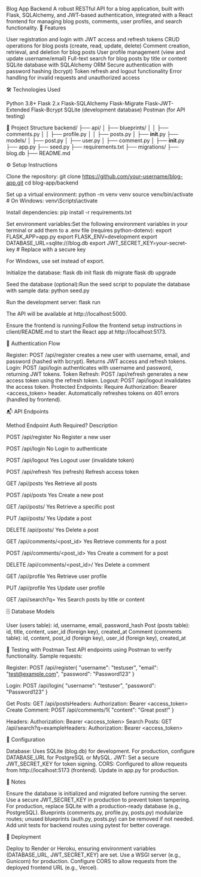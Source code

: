 Blog App Backend
A robust RESTful API for a blog application, built with Flask, SQLAlchemy, and JWT-based authentication, integrated with a React frontend for managing blog posts, comments, user profiles, and search functionality.
🚀 Features

User registration and login with JWT access and refresh tokens
CRUD operations for blog posts (create, read, update, delete)
Comment creation, retrieval, and deletion for blog posts
User profile management (view and update username/email)
Full-text search for blog posts by title or content
SQLite database with SQLAlchemy ORM
Secure authentication with password hashing (bcrypt)
Token refresh and logout functionality
Error handling for invalid requests and unauthorized access

🛠 Technologies Used

Python 3.8+
Flask 2.x
Flask-SQLAlchemy
Flask-Migrate
Flask-JWT-Extended
Flask-Bcrypt
SQLite (development database)
Postman (for API testing)

📁 Project Structure
backend/
├── api/
│   ├── blueprints/
│   │   ├── comments.py
│   │   ├── profile.py
│   │   ├── posts.py
│   ├── __init__.py
├── models/
│   ├── post.py
│   ├── user.py
│   ├── comment.py
│   ├── __init__.py
├── app.py
├── seed.py
├── requirements.txt
├── migrations/
├── blog.db
├── README.md

⚙️ Setup Instructions

Clone the repository:
git clone https://github.com/your-username/blog-app.git
cd blog-app/backend


Set up a virtual environment:
python -m venv venv
source venv/bin/activate  # On Windows: venv\Scripts\activate


Install dependencies:
pip install -r requirements.txt


Set environment variables:Set the following environment variables in your terminal or add them to a .env file (requires python-dotenv):
export FLASK_APP=app.py
export FLASK_ENV=development
export DATABASE_URL=sqlite:///blog.db
export JWT_SECRET_KEY=your-secret-key  # Replace with a secure key

For Windows, use set instead of export.

Initialize the database:
flask db init
flask db migrate
flask db upgrade


Seed the database (optional):Run the seed script to populate the database with sample data:
python seed.py


Run the development server:
flask run

The API will be available at http://localhost:5000.

Ensure the frontend is running:Follow the frontend setup instructions in client/README.md to start the React app at http://localhost:5173.


🔐 Authentication Flow

Register: POST /api/register creates a new user with username, email, and password (hashed with bcrypt). Returns JWT access and refresh tokens.
Login: POST /api/login authenticates with username and password, returning JWT tokens.
Token Refresh: POST /api/refresh generates a new access token using the refresh token.
Logout: POST /api/logout invalidates the access token.
Protected Endpoints: Require Authorization: Bearer <access_token> header. Automatically refreshes tokens on 401 errors (handled by frontend).

📬 API Endpoints



Method
Endpoint
Auth Required?
Description



POST
/api/register
No
Register a new user


POST
/api/login
No
Login to authenticate


POST
/api/logout
Yes
Logout user (invalidate token)


POST
/api/refresh
Yes (refresh)
Refresh access token


GET
/api/posts
Yes
Retrieve all posts


POST
/api/posts
Yes
Create a new post


GET
/api/posts/<id>
Yes
Retrieve a specific post


PUT
/api/posts/<id>
Yes
Update a post


DELETE
/api/posts/<id>
Yes
Delete a post


GET
/api/comments/<post_id>
Yes
Retrieve comments for a post


POST
/api/comments/<post_id>
Yes
Create a comment for a post


DELETE
/api/comments/<post_id>/<id>
Yes
Delete a comment


GET
/api/profile
Yes
Retrieve user profile


PUT
/api/profile
Yes
Update user profile


GET
/api/search?q=<query>
Yes
Search posts by title or content


🗄 Database Models

User (users table): id, username, email, password_hash
Post (posts table): id, title, content, user_id (foreign key), created_at
Comment (comments table): id, content, post_id (foreign key), user_id (foreign key), created_at

🧪 Testing with Postman
Test API endpoints using Postman to verify functionality. Sample requests:

Register: POST /api/register{ "username": "testuser", "email": "test@example.com", "password": "Password123" }


Login: POST /api/login{ "username": "testuser", "password": "Password123" }


Get Posts: GET /api/postsHeaders: Authorization: Bearer <access_token>
Create Comment: POST /api/comments/1{ "content": "Great post!" }

Headers: Authorization: Bearer <access_token>
Search Posts: GET /api/search?q=exampleHeaders: Authorization: Bearer <access_token>

🔧 Configuration

Database: Uses SQLite (blog.db) for development. For production, configure DATABASE_URL for PostgreSQL or MySQL.
JWT: Set a secure JWT_SECRET_KEY for token signing.
CORS: Configured to allow requests from http://localhost:5173 (frontend). Update in app.py for production.

📝 Notes

Ensure the database is initialized and migrated before running the server.
Use a secure JWT_SECRET_KEY in production to prevent token tampering.
For production, replace SQLite with a production-ready database (e.g., PostgreSQL).
Blueprints (comments.py, profile.py, posts.py) modularize routes; unused blueprints (auth.py, posts.py) can be removed if not needed.
Add unit tests for backend routes using pytest for better coverage.

🚀 Deployment

Deploy to Render or Heroku, ensuring environment variables (DATABASE_URL, JWT_SECRET_KEY) are set.
Use a WSGI server (e.g., Gunicorn) for production.
Configure CORS to allow requests from the deployed frontend URL (e.g., Vercel).
